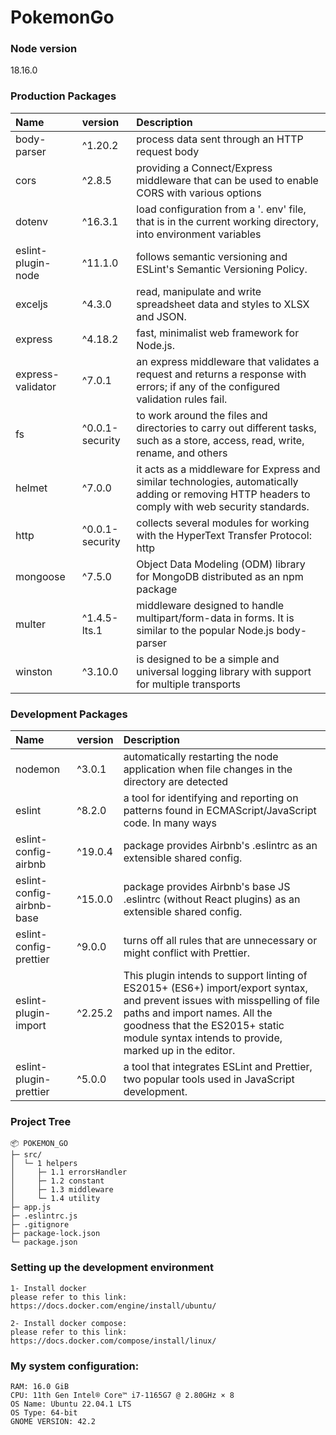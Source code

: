 # PokemonGo

### Node version

18.16.0

### Production Packages

| Name               | version         | Description                                                                                                                                        |
| :----------------- | :-------------- | :------------------------------------------------------------------------------------------------------------------------------------------------- |
| body-parser        | ^1.20.2         | process data sent through an HTTP request body                                                                                                     |
| cors               | ^2.8.5          | providing a Connect/Express middleware that can be used to enable CORS with various options                                                        |
| dotenv             | ^16.3.1         | load configuration from a '. env' file, that is in the current working directory, into environment variables                                       |
| eslint-plugin-node | ^11.1.0         | follows semantic versioning and ESLint's Semantic Versioning Policy.                                                                               |
| exceljs            | ^4.3.0          | read, manipulate and write spreadsheet data and styles to XLSX and JSON.                                                                           |
| express            | ^4.18.2         | fast, minimalist web framework for Node.js.                                                                                                        |
| express-validator  | ^7.0.1          | an express middleware that validates a request and returns a response with errors; if any of the configured validation rules fail.                 |
| fs                 | ^0.0.1-security | to work around the files and directories to carry out different tasks, such as a store, access, read, write, rename, and others                    |
| helmet             | ^7.0.0          | it acts as a middleware for Express and similar technologies, automatically adding or removing HTTP headers to comply with web security standards. |
| http               | ^0.0.1-security | collects several modules for working with the HyperText Transfer Protocol: http                                                                    |
| mongoose           | ^7.5.0          | Object Data Modeling (ODM) library for MongoDB distributed as an npm package                                                                       |
| multer             | ^1.4.5-lts.1    | middleware designed to handle multipart/form-data in forms. It is similar to the popular Node.js body-parser                                       |
| winston            | ^3.10.0         | is designed to be a simple and universal logging library with support for multiple transports                                                      |

### Development Packages

| Name                      | version | Description                                                                                                                                                                                                                                            |
| :------------------------ | :------ | :----------------------------------------------------------------------------------------------------------------------------------------------------------------------------------------------------------------------------------------------------- |
| nodemon                   | ^3.0.1  | automatically restarting the node application when file changes in the directory are detected                                                                                                                                                          |
| eslint                    | ^8.2.0  | a tool for identifying and reporting on patterns found in ECMAScript/JavaScript code. In many ways                                                                                                                                                     |
| eslint-config-airbnb      | ^19.0.4 | package provides Airbnb's .eslintrc as an extensible shared config.                                                                                                                                                                                    |
| eslint-config-airbnb-base | ^15.0.0 | package provides Airbnb's base JS .eslintrc (without React plugins) as an extensible shared config.                                                                                                                                                    |
| eslint-config-prettier    | ^9.0.0  | turns off all rules that are unnecessary or might conflict with Prettier.                                                                                                                                                                              |
| eslint-plugin-import      | ^2.25.2 | This plugin intends to support linting of ES2015+ (ES6+) import/export syntax, and prevent issues with misspelling of file paths and import names. All the goodness that the ES2015+ static module syntax intends to provide, marked up in the editor. |
| eslint-plugin-prettier    | ^5.0.0  | a tool that integrates ESLint and Prettier, two popular tools used in JavaScript development.                                                                                                                                                          |

### Project Tree

```
📦 POKEMON_GO
├─ src/
│  └─ 1 helpers
│     ├─ 1.1 errorsHandler
│     ├─ 1.2 constant
│     ├─ 1.3 middleware
│     └─ 1.4 utility
├─ app.js
├─ .eslintrc.js
├─ .gitignore
├─ package-lock.json
└─ package.json
```

### Setting up the development environment

```
1- Install docker
please refer to this link:
https://docs.docker.com/engine/install/ubuntu/

2- Install docker compose:
please refer to this link:
https://docs.docker.com/compose/install/linux/
```

### My system configuration:

```
RAM: 16.0 GiB
CPU: 11th Gen Intel® Core™ i7-1165G7 @ 2.80GHz × 8
OS Name: Ubuntu 22.04.1 LTS
OS Type: 64-bit
GNOME VERSION: 42.2
```
